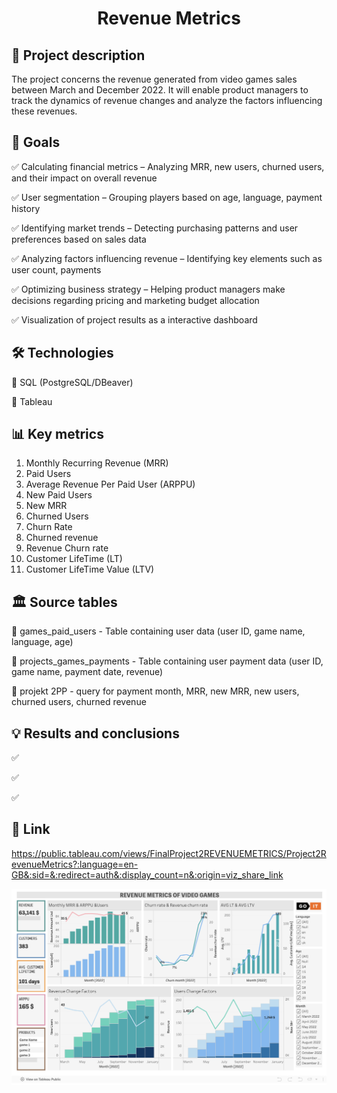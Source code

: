 <h1 align="center">Revenue Metrics</h1>

## 📝 Project description

The project concerns the revenue generated from video games sales between March and December 2022. It will enable product managers to track the dynamics of revenue changes and analyze the factors influencing these revenues.

## 🎯 Goals

✅ Calculating financial metrics – Analyzing MRR, new users, churned users, and their impact on overall revenue

✅ User segmentation – Grouping players based on age, language, payment history

✅ Identifying market trends – Detecting purchasing patterns and user preferences based on sales data

✅ Analyzing factors influencing revenue – Identifying key elements such as user count, payments

✅ Optimizing business strategy – Helping product managers make decisions regarding pricing and marketing budget allocation

✅ Visualization of project results as a interactive dashboard


## 🛠 Technologies

🔹 SQL (PostgreSQL/DBeaver)

🔹 Tableau 


## 📊 Key metrics

1. Monthly Recurring Revenue (MRR) 
2. Paid Users
3. Average Revenue Per Paid User (ARPPU)
4. New Paid Users
5. New MRR 
6. Churned Users 
7. Churn Rate 
8. Churned revenue 
9. Revenue Churn rate 
10. Customer LifeTime (LT)
11. Customer LifeTime Value (LTV) 


## 🏛 Source tables

📌 games_paid_users - Table containing user data (user ID, game name, language, age)

📌 projects_games_payments - Table containing user payment data (user ID, game name, payment date, revenue)

📌 projekt 2PP - query for payment month, MRR, new MRR, new users, churned users, churned revenue


## 💡 Results and conclusions

✅ 

✅ 

✅ 

## 🔗 Link

https://public.tableau.com/views/FinalProject2REVENUEMETRICS/Project2RevenueMetrics?:language=en-GB&:sid=&:redirect=auth&:display_count=n&:origin=viz_share_link

![Opis](https://github.com/KatarzynaKrauza/Project-Revenue-metrics/blob/main/Revenue%20metrics..png)
